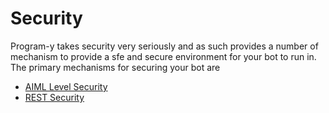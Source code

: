 # Security

Program-y takes security very seriously and as such provides a number of mechanism to provide
a sfe and secure environment for your bot to run in. The primary mechanisms for securing your bot are

* [AIML Level Security](./Security-Role-Based)
* [REST Security](./Security-Rest-Based)

